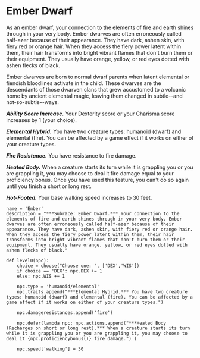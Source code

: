 # Ember Dwarf
As an ember dwarf, your connection to the elements of fire and earth shines through in your very body. Ember dwarves are often erroneously called half-azer because of their appearance. They have dark, ashen skin, with fiery red or orange hair. When they access the fiery power latent within them, their hair transforms into bright vibrant flames that don't burn them or their equipment. They usually have orange, yellow, or red eyes dotted with ashen flecks of black.

Ember dwarves are born to normal dwarf parents when latent elemental or fiendish bloodlines activate in the child. These dwarves are the descendants of those dwarven clans that grew accustomed to a volcanic home by ancient elemental magic, leaving them changed in subtle--and not-so-subtle--ways.

***Ability Score Increase.*** Your Dexterity score or your Charisma score increases by 1 (your choice).

***Elemental Hybrid.*** You have two creature types: humanoid (dwarf) and elemental (fire). You can be affected by a game effect if it works on either of your creature types.

***Fire Resistance.*** You have resistance to fire damage.

***Heated Body.*** When a creature starts its turn while it is grappling you or you are grappling it, you may choose to deal it fire damage equal to your proficiency bonus. Once you have used this feature, you can't do so again until you finish a short or long rest.

***Hot-Footed.*** Your base walking speed increases to 30 feet.

```
name = 'Ember'
description = "***Subrace: Ember Dwarf.*** Your connection to the elements of fire and earth shines through in your very body. Ember dwarves are often erroneously called half-azer because of their appearance. They have dark, ashen skin, with fiery red or orange hair. When they access the fiery power latent within them, their hair transforms into bright vibrant flames that don't burn them or their equipment. They usually have orange, yellow, or red eyes dotted with ashen flecks of black."

def level0(npc): 
    choice = choose("Choose one: ", ['DEX','WIS'])
    if choice == 'DEX': npc.DEX += 1
    else: npc.WIS += 1

    npc.type = 'humanoid/elemental'
    npc.traits.append("***Elemental Hybrid.*** You have two creature types: humanoid (dwarf) and elemental (fire). You can be affected by a game effect if it works on either of your creature types.")

    npc.damageresistances.append('fire')

    npc.defer(lambda npc: npc.actions.append("***Heated Body (Recharges on short or long rest).*** When a creature starts its turn while it is grappling you or you are grappling it, you may choose to deal it {npc.proficiencybonus()} fire damage.") )

    npc.speed['walking'] = 30
```
